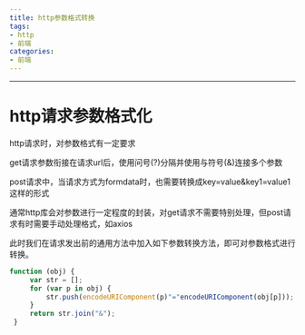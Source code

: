 ```yaml
---
title: http参数格式转换
tags: 
- http
- 前端
categories: 
- 前端
---
```

---

# http请求参数格式化

http请求时，对参数格式有一定要求

get请求参数衔接在请求url后，使用问号(?)分隔并使用与符号(&)连接多个参数

post请求中，当请求方式为formdata时，也需要转换成key=value&key1=value1这样的形式

通常http库会对参数进行一定程度的封装，对get请求不需要特别处理，但post请求有时需要手动处理格式，如axios

此时我们在请求发出前的通用方法中加入如下参数转换方法，即可对参数格式进行转换。

```js
function (obj) {
     var str = [];
     for (var p in obj) {
         str.push(encodeURIComponent(p)"="encodeURIComponent(obj[p]));
     }
     return str.join("&");
 }
```
